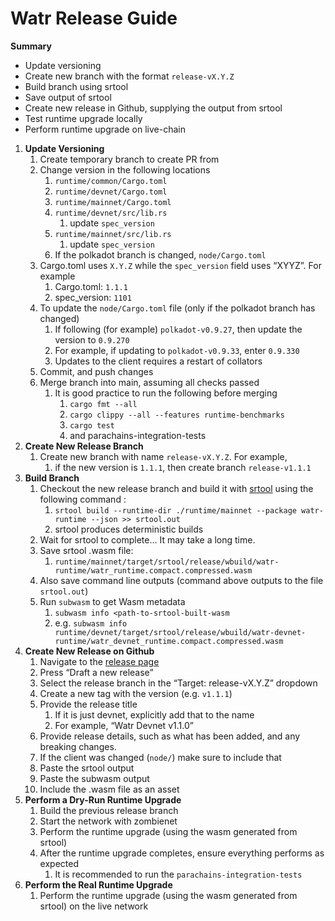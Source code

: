 # Watr Release Guide

****************Summary****************

- Update versioning
- Create new branch with the format `release-vX.Y.Z`
- Build branch using srtool
- Save output of srtool
- Create new release in Github, supplying the output from srtool
- Test runtime upgrade locally
- Perform runtime upgrade on live-chain

1. **Update Versioning**
    1. Create temporary branch to create PR from
    2. Change version in the following locations
        1. `runtime/common/Cargo.toml`
        2. `runtime/devnet/Cargo.toml`
        3. `runtime/mainnet/Cargo.toml`
        4. `runtime/devnet/src/lib.rs`
            1. update `spec_version`
        5. `runtime/mainnet/src/lib.rs`
            1. update `spec_version`
        6. If the polkadot branch is changed, `node/Cargo.toml`
    3. Cargo.toml uses `X.Y.Z` while the `spec_version` field uses “XYYZ”. For example
        1. Cargo.toml: `1.1.1`
        2. spec_version: `1101`
    4. To update the `node/Cargo.toml` file (only if the polkadot branch has changed)
        1. If following (for example) `polkadot-v0.9.27`, then update the version to `0.9.270`
        2. For example, if updating to `polkadot-v0.9.33`, enter `0.9.330`
        3. Updates to the client requires a restart of collators
    5. Commit, and push changes
    6. Merge branch into main, assuming all checks passed
        1. It is good practice to run the following before merging
            1. `cargo fmt --all`
            2. `cargo clippy --all --features runtime-benchmarks`
            3. `cargo test`
            4. and parachains-integration-tests
2. **Create New Release Branch**
    1. Create new branch with name `release-vX.Y.Z`. For example,
        1. if the new version is `1.1.1`, then create branch `release-v1.1.1`
3. **************************Build Branch**************************
    1. Checkout the new release branch and build it with [srtool](https://github.com/paritytech/srtool) using the following command :
        1. `srtool build --runtime-dir ./runtime/mainnet --package watr-runtime --json >> srtool.out` 
        2. srtool produces deterministic builds
    2. Wait for srtool to complete… It may take a long time.
    3. Save srtool .wasm file:
        1. `runtime/mainnet/target/srtool/release/wbuild/watr-runtime/watr_runtime.compact.compressed.wasm`
    4. Also save command line outputs (command above outputs to the file `srtool.out`)
    5. Run `subwasm` to get Wasm metadata
        1. `subwasm info <path-to-srtool-built-wasm`
        2. e.g. `subwasm info runtime/devnet/target/srtool/release/wbuild/watr-devnet-runtime/watr_devnet_runtime.compact.compressed.wasm`
4. ********************************************************Create New Release on Github********************************************************
    1. Navigate to the [release page](https://github.com/Watr-Protocol/watr/releases)
    2. Press “Draft a new release”
    3. Select the release branch in the “Target: release-vX.Y.Z” dropdown
    4. Create a new tag with the version (e.g. `v1.1.1`)
    5. Provide the release title
        1. If it is just devnet, explicitly add that to the name
        2. For example, “Watr Devnet v1.1.0”
    6. Provide release details, such as what has been added, and any breaking changes.
    7. If the client was changed (`node/`) make sure to include that
    8. Paste the srtool output
    9. Paste the subwasm output
    10. Include  the .wasm file as an asset
5. **Perform a Dry-Run Runtime Upgrade**
    1. Build the previous release branch
    2. Start the network with zombienet
    3. Perform the runtime upgrade (using the wasm generated from srtool)
    4. After the runtime upgrade completes, ensure everything performs as expected
        1. It is recommended to run the `parachains-integration-tests`
6. ******************************************************************Perform the Real Runtime Upgrade******************************************************************
    1. Perform the runtime upgrade (using the wasm generated from srtool) on the live network
        
